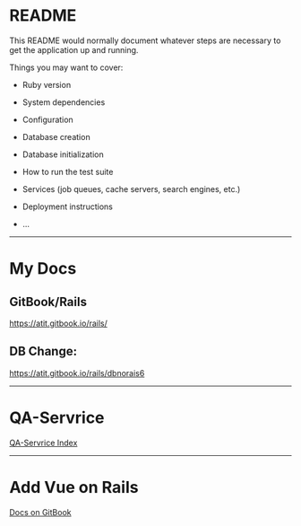 # README

This README would normally document whatever steps are necessary to get the
application up and running.

Things you may want to cover:

- Ruby version

- System dependencies

- Configuration

- Database creation

- Database initialization

- How to run the test suite

- Services (job queues, cache servers, search engines, etc.)

- Deployment instructions

- ...

---

# My Docs

## GitBook/Rails

https://atit.gitbook.io/rails/

## DB Change:

https://atit.gitbook.io/rails/dbnorais6

---

# QA-Servrice

[QA-Servrice Index](https://app.gitbook.com/@atit/s/rails/~/drafts/-MXmmQ-lNYoky-gwsEgv/zero-one-qa-service/qa-servrice-index)

---

# Add Vue on Rails

[Docs on GitBook](https://app.gitbook.com/@atit/s/rails/~/drafts/-MY-Ep1yAsy1Sps1l1D8/rails-vue/add-vue-on-rails)
